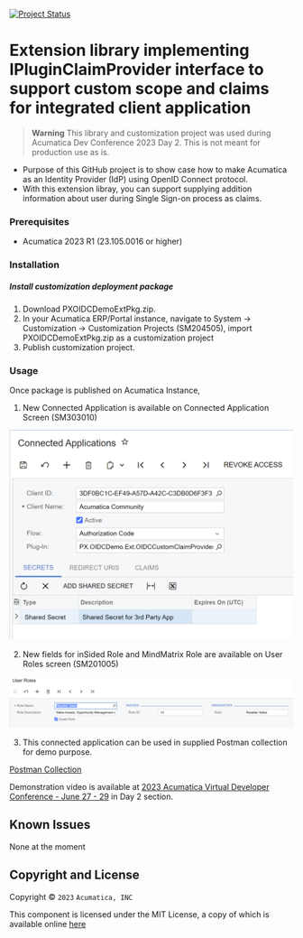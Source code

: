 [![Project Status](http://opensource.box.com/badges/active.svg)](http://opensource.box.com/badges)

Extension library implementing IPluginClaimProvider interface to support custom scope and claims for integrated client application
==================================


> **Warning**
> This library and customization project was used during Acumatica Dev Conference 2023 Day 2. This is not meant for production use as is.
>
>
>

* Purpose of this GitHub project is to show case how to make Acumatica as an Identity Provider (IdP) using OpenID Connect protocol.
* With this extension libray, you can support supplying addition information about user during Single Sign-on process as claims.

### Prerequisites
* Acumatica 2023 R1 (23.105.0016 or higher)

### Installation

##### Install customization deployment package
1. Download PXOIDCDemoExtPkg.zip.
2. In your Acumatica ERP/Portal instance, navigate to System -> Customization -> Customization Projects (SM204505), import PXOIDCDemoExtPkg.zip as a customization project
3. Publish customization project.

### Usage

Once package is published on Acumatica Instance,

1. New Connected Application is available on Connected Application Screen (SM303010)

![Screenshot](/_ReadMeImages/Image1-ConnectedApplication.png)

2. New fields for inSided Role and MindMatrix Role are available on User Roles screen (SM201005) 

![Screenshot](/_ReadMeImages/Image2-UserRole.png)

3. This connected application can be used in supplied Postman collection for demo purpose.

[Postman Collection](https://github.com/Acumatica/Acumatica-OIDCDemo/tree/main/Postman%20Collection)

Demonstration video is available at [2023 Acumatica Virtual Developer Conference - June 27 - 29](https://community.acumatica.com/other-developer-topics-290/2023-acumatica-virtual-developer-conference-june-27-29-17219) in Day 2 section.

Known Issues
------------
None at the moment

## Copyright and License

Copyright © `2023` `Acumatica, INC`

This component is licensed under the MIT License, a copy of which is available online [here](LICENSE)
